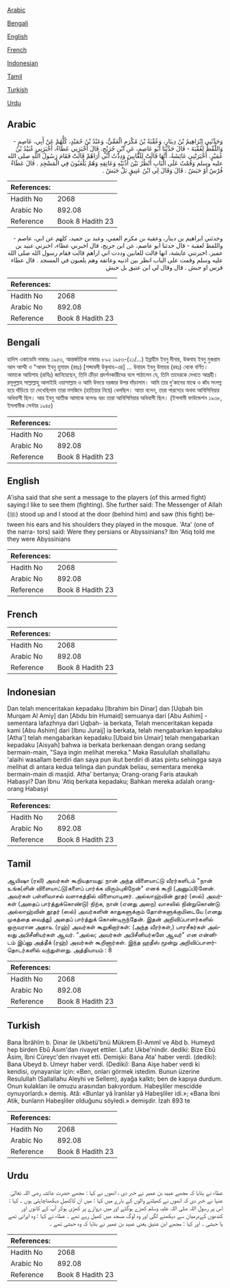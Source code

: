 [Arabic](#arabic)

[Bengali](#bengali)

[English](#english)

[French](#french)

[Indonesian](#indonesian)

[Tamil](#tamil)

[Turkish](#turkish)

[Urdu](#urdu)

## Arabic


<div dir="rtl" lang="ar" style={{fontSize:'larger',backgroundColor:'#f8f9fa',padding:20}}>
وَحَدَّثَنِي إِبْرَاهِيمُ بْنُ دِينَارٍ، وَعُقْبَةُ بْنُ مُكْرَمٍ الْعَمِّيُّ، وَعَبْدُ بْنُ حُمَيْدٍ، كُلُّهُمْ عَنْ أَبِي، عَاصِمٍ - وَاللَّفْظُ لِعُقْبَةَ - قَالَ حَدَّثَنَا أَبُو عَاصِمٍ، عَنِ ابْنِ جُرَيْجٍ، قَالَ أَخْبَرَنِي عَطَاءٌ، أَخْبَرَنِي عُبَيْدُ بْنُ عُمَيْرٍ، أَخْبَرَتْنِي عَائِشَةُ، أَنَّهَا قَالَتْ لِلَعَّابِينَ وَدِدْتُ أَنِّي أَرَاهُمْ قَالَتْ فَقَامَ رَسُولُ اللَّهِ صلى الله عليه وسلم وَقُمْتُ عَلَى الْبَابِ أَنْظُرُ بَيْنَ أُذُنَيْهِ وَعَاتِقِهِ وَهُمْ يَلْعَبُونَ فِي الْمَسْجِدِ ‏.‏ قَالَ عَطَاءٌ فُرْسٌ أَوْ حَبَشٌ ‏.‏ قَالَ وَقَالَ لِي ابْنُ عَتِيقٍ بَلْ حَبَشٌ ‏.‏
</div>
<div style={{backgroundColor:'#f8f9fa',padding:20, marginBottom: 10}}><table> <thead> <tr> <th>References:</th> <th></th> </tr> </thead> <tbody><tr><td>Hadith No</td><td>2068</td></tr><tr><td>Arabic No</td><td>892.08</td></tr><tr><td>Reference</td><td>Book 8 Hadith 23</td></tr></tbody></table></div>


<div dir="rtl" lang="ar" style={{fontSize:'larger',backgroundColor:'#f8f9fa',padding:20}}>
وحدثني ابراهيم بن دينار، وعقبة بن مكرم العمي، وعبد بن حميد، كلهم عن ابي، عاصم - واللفظ لعقبة - قال حدثنا ابو عاصم، عن ابن جريج، قال اخبرني عطاء، اخبرني عبيد بن عمير، اخبرتني عايشة، انها قالت للعابين وددت اني اراهم قالت فقام رسول الله صلى الله عليه وسلم وقمت على الباب انظر بين اذنيه وعاتقه وهم يلعبون في المسجد . قال عطاء فرس او حبش . قال وقال لي ابن عتيق بل حبش
</div>
<div style={{backgroundColor:'#f8f9fa',padding:20, marginBottom: 10}}><table> <thead> <tr> <th>References:</th> <th></th> </tr> </thead> <tbody><tr><td>Hadith No</td><td>2068</td></tr><tr><td>Arabic No</td><td>892.08</td></tr><tr><td>Reference</td><td>Book 8 Hadith 23</td></tr></tbody></table></div>

## Bengali


<div dir="ltr" lang="bn" style={{fontSize:'larger',backgroundColor:'#f8f9fa',padding:20}}>
হাদিস একাডেমি নাম্বারঃ ১৯৫৩, আন্তর্জাতিক নাম্বারঃ ৮৯২ ১৯৫৩-(২১/...) ইব্রাহীম ইবনু দীনার, উকবাহ ইবনু মুকরাম আল আম্মী ও "আবদ ইবনু হুমায়দ (রহঃ) [শব্দাবলী উকুবাহ-এর] ... উবায়দ ইবনু উমায়র (রহঃ) থেকে বর্ণিত। আমাকে আয়িশাহ (রাযিঃ) জানিয়েছেন, তিনি ক্রীড়া প্রদর্শনকারীদের বলে পাঠালেন যে, তিনি তাদেরকে দেখতে আগ্রহী। রসূলুল্লাহ সাল্লাল্লাহু আলাইহি ওয়াসাল্লাম ও আমি উভয়ে দরজার উপর দাঁড়ালাম। আমি তার দু’কানের মাঝে ও কাঁধ সংলগ্ন হয়ে দাঁড়িয়ে তা দেখেছিলাম তারা মসজিদে (হাতিয়ার নিয়ে) খেলছিল। আতা বলেন, তারা পারস্যের অথবা আবিসিনিয়ার অধিবাসী ছিল। আর ইবনু আতীক আমাকে বলেনঃ বরং তারা আবিসিনিয়ার অধিবাসী ছিল। (ইসলামী ফাউন্ডেশন ১৯৩৮, ইসলামীক সেন্টার ১৯৪৫)
</div>
<div style={{backgroundColor:'#f8f9fa',padding:20, marginBottom: 10}}><table> <thead> <tr> <th>References:</th> <th></th> </tr> </thead> <tbody><tr><td>Hadith No</td><td>2068</td></tr><tr><td>Arabic No</td><td>892.08</td></tr><tr><td>Reference</td><td>Book 8 Hadith 23</td></tr></tbody></table></div>

## English


<div dir="ltr" lang="en" style={{fontSize:'larger',backgroundColor:'#f8f9fa',padding:20}}>
A'isha said that she sent a message to the players (of this armed fight) saying:I like to see them (fighting). She further said: The Messenger of Allah (ﷺ) stood up and I stood at the door (behind him) and saw (this fight) between his ears and his shoulders they played in the mosque. 'Ata' (one of the narra- tors) said: Were they persians or Abyssinians? Ibn 'Atiq told me they were Abyssinians
</div>
<div style={{backgroundColor:'#f8f9fa',padding:20, marginBottom: 10}}><table> <thead> <tr> <th>References:</th> <th></th> </tr> </thead> <tbody><tr><td>Hadith No</td><td>2068</td></tr><tr><td>Arabic No</td><td>892.08</td></tr><tr><td>Reference</td><td>Book 8 Hadith 23</td></tr></tbody></table></div>

## French


<div dir="ltr" lang="fr" style={{fontSize:'larger',backgroundColor:'#f8f9fa',padding:20}}>

</div>
<div style={{backgroundColor:'#f8f9fa',padding:20, marginBottom: 10}}><table> <thead> <tr> <th>References:</th> <th></th> </tr> </thead> <tbody><tr><td>Hadith No</td><td>2068</td></tr><tr><td>Arabic No</td><td>892.08</td></tr><tr><td>Reference</td><td>Book 8 Hadith 23</td></tr></tbody></table></div>

## Indonesian


<div dir="ltr" lang="id" style={{fontSize:'larger',backgroundColor:'#f8f9fa',padding:20}}>
Dan telah menceritakan kepadaku [Ibrahim bin Dinar] dan [Uqbah bin Murqam Al Amiy] dan [Abdu bin Humaid] semuanya dari [Abu Ashim] -sementara lafazhnya dari Uqbah- ia berkata, Telah menceritakan kepada kami [Abu Ashim] dari [Ibnu Juraij] ia berkata, telah mengabarkan kepadaku [Atha'] telah mengabarkan kepadaku [Ubaid bin Umair] telah mengabarkan kepadaku [Aisyah] bahwa ia berkata berkenaan dengan orang sedang bermain-main, "Saya ingin melihat mereka." Maka Rasulullah shallallahu 'alaihi wasallam berdiri dan saya pun ikut berdiri di atas pintu sehingga saya melihat di antara kedua telinga dan pundak beliau, sementara mereka bermain-main di masjid. Atha' bertanya; Orang-orang Faris ataukah Habasyi? Dan Ibnu 'Atiq berkata kepadaku; Bahkan mereka adalah orang-orang Habasyi
</div>
<div style={{backgroundColor:'#f8f9fa',padding:20, marginBottom: 10}}><table> <thead> <tr> <th>References:</th> <th></th> </tr> </thead> <tbody><tr><td>Hadith No</td><td>2068</td></tr><tr><td>Arabic No</td><td>892.08</td></tr><tr><td>Reference</td><td>Book 8 Hadith 23</td></tr></tbody></table></div>

## Tamil


<div dir="ltr" lang="ta" style={{fontSize:'larger',backgroundColor:'#f8f9fa',padding:20}}>
ஆயிஷா (ரலி) அவர்கள் கூறியதாவது: நான் அந்த விளையாட்டு வீரர்களிடம் "நான் உங்க(ளின் விளையாட்டு)களைப் பார்க்க விரும்புகிறேன்" எனக் கூறி (அனுப்பி)னேன். அவர்கள் பள்ளிவாசல் வளாகத்தில் விளையாடினர். அல்லாஹ்வின் தூதர் (ஸல்) அவர்கள் (அதைப் பார்த்துக்கொண்டு) நிற்க, நான் (எனது அறை) வாசலில் நின்றுகொண்டு அல்லாஹ்வின் தூதர் (ஸல்) அவர்களின் காதுகளுக்கும் தோள்களுக்குமிடையே (எனது முகத்தை வைத்து) அதைப் பார்த்துக் கொண்டிருந்தேன். இதன் அறிவிப்பாளர்களில் ஒருவரான அதாஉ (ரஹ்) அவர்கள் கூறுகிறார்கள்: (அந்த வீரர்கள்,) பாரசீகர்கள் அல்லது அபிசீனியர்கள் ஆவர். "அல்ல; அவர்கள் அபிசீனியர்களே ஆவர்" என என்னிடம் இப்னு அத்தீக் (ரஹ்) அவர்கள் கூறினார்கள். இந்த ஹதீஸ் மூன்று அறிவிப்பாளர்தொடர்களில் வந்துள்ளது. அத்தியாயம் : 8
</div>
<div style={{backgroundColor:'#f8f9fa',padding:20, marginBottom: 10}}><table> <thead> <tr> <th>References:</th> <th></th> </tr> </thead> <tbody><tr><td>Hadith No</td><td>2068</td></tr><tr><td>Arabic No</td><td>892.08</td></tr><tr><td>Reference</td><td>Book 8 Hadith 23</td></tr></tbody></table></div>

## Turkish


<div dir="ltr" lang="tr" style={{fontSize:'larger',backgroundColor:'#f8f9fa',padding:20}}>
Bana İbrâhîm b. Dinar ile Ukbetü'bnü Mükrem El-Ammî ve Abd b. Humeyd hep birden Ebû Âsım'dan rivayet ettiler. Lafız Ukbe'nindir. dediki: Bize Ebû Âsim, îbni Cüreyc'den rivayet etti. Demişki: Bana Ata' haber verdi. (dediki): Bana Ubeyd b. Umeyr haber verdi. (Dediki): Bana Aişe haber verdi ki kendisi, oynayanlar için: «Ben, onları görmek istedim. Bunun üzerine Resulullah (Sallallahu Aleyhi ve Sellem), ayağa kalktı; ben de kapıya durdum. Onun kulakları ile omuzu arasından bakıyordum. Habeşliler mescidde oynuyorlardı.» demiş. Atâ: «Bunlar yâ İranlılar yâ Habeşliler idi.»; «Bana İbni Atik, bunların Habeşliler olduğunu söyledi.» demişdir. İzah 893 te
</div>
<div style={{backgroundColor:'#f8f9fa',padding:20, marginBottom: 10}}><table> <thead> <tr> <th>References:</th> <th></th> </tr> </thead> <tbody><tr><td>Hadith No</td><td>2068</td></tr><tr><td>Arabic No</td><td>892.08</td></tr><tr><td>Reference</td><td>Book 8 Hadith 23</td></tr></tbody></table></div>

## Urdu


<div dir="rtl" lang="ur" style={{fontSize:'larger',backgroundColor:'#f8f9fa',padding:20}}>
عطاء نے بتایا کہ مجھے عبید بن عمیر نے خبر دی ، انھوں نے کہا : مجھے حضرت عائشہ رضی اللہ تعالیٰ عنہا نے خبر دی کہ انھوں نے کھیلنے والوں کے بارے میں کہا : میں ان کاکھیل دیکھناچاہتی ہوں ۔ کہا : اس پر رسول اللہ صلی اللہ علیہ وسلم کھڑے ہوگئے اور میں دروازے پر کھڑی ہوکر آپ کے کانوں اور کندھوں کےدرمیان سے دیکھنے لگی اور وہ لوگ مسجد میں کھیل رہے تھے ۔ عطاء نے کہا : وہ ایرانی تھے یا حبشی ۔ اور کہا : مجھے ابن عتیق یعنی عبید بن عمیر نے بتایا کہ وہ حبشی تھے ۔
</div>
<div style={{backgroundColor:'#f8f9fa',padding:20, marginBottom: 10}}><table> <thead> <tr> <th>References:</th> <th></th> </tr> </thead> <tbody><tr><td>Hadith No</td><td>2068</td></tr><tr><td>Arabic No</td><td>892.08</td></tr><tr><td>Reference</td><td>Book 8 Hadith 23</td></tr></tbody></table></div>